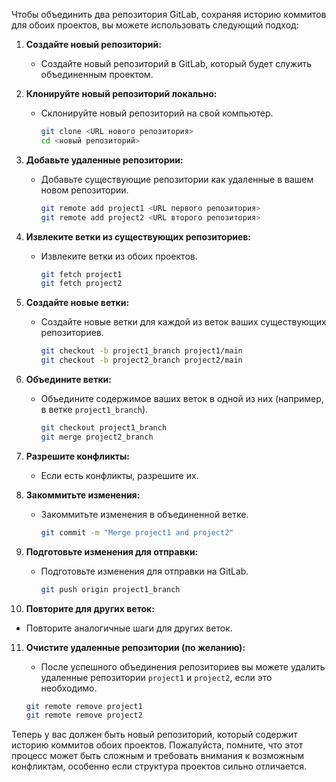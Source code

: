 Чтобы объединить два репозитория GitLab, сохраняя историю коммитов для обоих проектов, вы можете использовать следующий подход:

1. **Создайте новый репозиторий:**
   - Создайте новый репозиторий в GitLab, который будет служить объединенным проектом.

2. **Клонируйте новый репозиторий локально:**
   - Склонируйте новый репозиторий на свой компьютер.

     ```bash
     git clone <URL нового репозитория>
     cd <новый репозиторий>
     ```

3. **Добавьте удаленные репозитории:**
   - Добавьте существующие репозитории как удаленные в вашем новом репозитории.

     ```bash
     git remote add project1 <URL первого репозитория>
     git remote add project2 <URL второго репозитория>
     ```

4. **Извлеките ветки из существующих репозиториев:**
   - Извлеките ветки из обоих проектов.

     ```bash
     git fetch project1
     git fetch project2
     ```

5. **Создайте новые ветки:**
   - Создайте новые ветки для каждой из веток ваших существующих репозиториев.

     ```bash
     git checkout -b project1_branch project1/main
     git checkout -b project2_branch project2/main
     ```

6. **Объедините ветки:**
   - Объедините содержимое ваших веток в одной из них (например, в ветке `project1_branch`).

     ```bash
     git checkout project1_branch
     git merge project2_branch
     ```

7. **Разрешите конфликты:**
   - Если есть конфликты, разрешите их.

8. **Закоммитьте изменения:**
   - Закоммитьте изменения в объединенной ветке.

     ```bash
     git commit -m "Merge project1 and project2"
     ```

9. **Подготовьте изменения для отправки:**
   - Подготовьте изменения для отправки на GitLab.

     ```bash
     git push origin project1_branch
     ```

10. **Повторите для других веток:**
   - Повторите аналогичные шаги для других веток.

11. **Очистите удаленные репозитории (по желанию):**
    - После успешного объединения репозиториев вы можете удалить удаленные репозитории `project1` и `project2`, если это необходимо.

     ```bash
     git remote remove project1
     git remote remove project2
     ```

Теперь у вас должен быть новый репозиторий, который содержит историю коммитов обоих проектов. Пожалуйста, помните, что этот процесс может быть сложным и требовать внимания к возможным конфликтам, особенно если структура проектов сильно отличается.